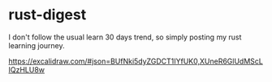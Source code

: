 # rust-digest

I don't follow the usual learn 30 days trend, so simply posting my rust learning journey.

https://excalidraw.com/#json=BUfNki5dyZGDCT1IYfUK0,XUneR6GlUdMScLIQzHLU8w
